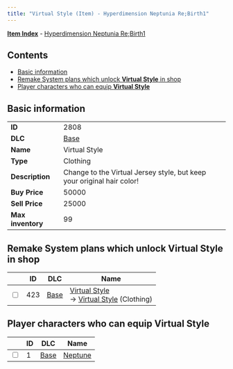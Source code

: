 ```yaml
---
title: "Virtual Style (Item) - Hyperdimension Neptunia Re;Birth1"
---
```


[**Item Index**](/neptunia/rb1/item/index.html) - [Hyperdimension Neptunia Re;Birth1](/neptunia/rb1)

## Contents

- [Basic information](#basic-information)
- [Remake System plans which unlock **Virtual Style** in shop](#remake-system-plans-which-unlock-virtual-style-in-shop)
- [Player characters who can equip **Virtual Style**](#player-characters-who-can-equip-virtual-style)

## Basic information

|   |   |
| -- | -- |
| **ID** | 2808 |
| **DLC** | [Base](/neptunia/rb1/dlc/1-base.html) |
| **Name** | Virtual Style |
| **Type** | Clothing |
| **Description** | Change to the Virtual Jersey style, but keep your original hair color! |
| **Buy Price** | 50000 |
| **Sell Price** | 25000 |
| **Max inventory** | 99 |

## Remake System plans which unlock **Virtual Style** in shop

|    | ID | DLC | Name |
| -- | -- | --- | ---- |
| <input type="checkbox" id="rb1-remake-1-423" class="trackbox" /> | 423 | [Base](/neptunia/rb1/dlc/1-base.html) | [Virtual Style](/neptunia/rb1/remake/1-423-virtual-style.html)<br />→ [Virtual Style](/neptunia/rb1/item/1-2808-virtual-style.html) (Clothing) |

## Player characters who can equip **Virtual Style**

|    | ID | DLC | Name |
| -- | -- | --- | ---- |
| <input type="checkbox" id="rb1-player-1-1" class="trackbox" /> | 1 | [Base](/neptunia/rb1/dlc/1-base.html) | [Neptune](/neptunia/rb1/player/1-1-neptune.html) |